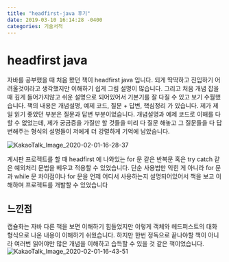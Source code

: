```yaml
---
title: "headfirst-java 후기"
date: 2019-03-10 16:14:28 -0400
categories: 기술서적
---
```


# headfirst java

자바를 공부했을 때 처음 봤던 책이 headfirst java 입니다. 되게 딱딱하고 진입하기 어려울것이라고 생각했지만
이해하기 쉽게 그림 설명이 많습니다. 그리고 처음 개념 잡을 때 깊게 들어가지않고 쉬운 설명으로 되어있어서 기본기를 잘 다질 수 있고 보기 수월했습니다.
책의 내용은 개념설명, 예제 코드, 질문 + 답변, 핵심정리 가 있습니다.
제가 제일 읽기 좋았던 부분은 질문과 답변 부분이었습니다. 개념설명과 예제 코드로 이해를 다 할 수 없었는데, 제가 궁금증을 가질만 할 것들을 미리 다 질문 해놓고
그 질문들을 다 답변해주는 형식의 설명들이 저에게 더 강렬하게 기억에 남았습니다.

![KakaoTalk_Image_2020-02-01-16-28-37](https://user-images.githubusercontent.com/45488643/73588733-0726d480-4510-11ea-939b-916fff3ec711.jpeg)

게시판 프로젝트를 할 때 headfirst 에 나와있는 for 문 같은 반복문 혹은 try catch 같은 예외처리 문법을 베우고 적용할 수 있었습니다.
단순 사용법만 익힌 게 아니라 for 문 과 while 문 차이점이나 for 문을 언제 어디서 사용하는지 설명되어있어서
책을 보고 이해하며 프로젝트를 개발할 수 있었습니다
 
## 느낀점

캡슐화는 자바 다른 책을 보면 이해하기 힘들었지만 이렇게 객체와 헤드퍼스트의 대화 형식으로 나온 내용이 이해하기 쉬웠습니다.
하지만 한번 정독으로 끝나야할 책이 아니라 여러번 읽어야만 많은 개념을 이해하고 습득할 수 있을 것 같은 책이었습니다.
![KakaoTalk_Image_2020-02-01-16-43-51](https://user-images.githubusercontent.com/45488643/73588888-11e26900-4512-11ea-8a76-6a6fe160c270.jpeg)


